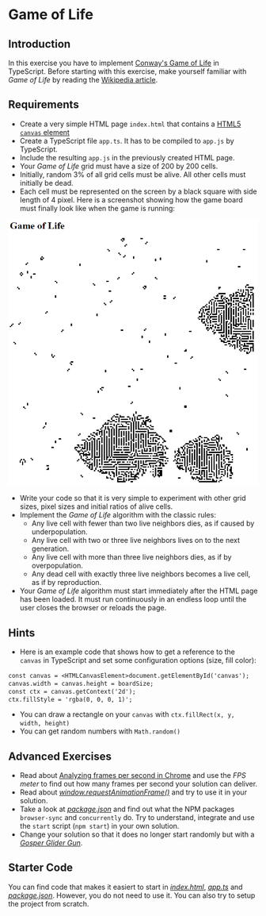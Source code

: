# Game of Life

## Introduction

In this exercise you have to implement [Conway's Game of Life](https://en.wikipedia.org/wiki/Conway%27s_Game_of_Life) in TypeScript. Before starting with this exercise, make yourself familiar with *Game of Life* by reading the [Wikipedia article](https://en.wikipedia.org/wiki/Conway%27s_Game_of_Life).

## Requirements

* Create a very simple HTML page `index.html` that contains a [HTML5 `canvas` element](https://developer.mozilla.org/en-US/docs/Web/API/Canvas_API#HTML)
* Create a TypeScript file `app.ts`. It has to be compiled to `app.js` by TypeScript.
* Include the resulting `app.js` in the previously created HTML page.
* Your *Game of Life* grid must have a size of 200 by 200 cells.
* Initially, random 3% of all grid cells must be alive. All other cells must initially be dead.
* Each cell must be represented on the screen by a black square with side length of 4 pixel. Here is a screenshot showing how the game board must finally look like when the game is running:

![Game of Life board](gol-board.png)

* Write your code so that it is very simple to experiment with other grid sizes, pixel sizes and initial ratios of alive cells.
* Implement the *Game of Life* algorithm with the classic rules:
  * Any live cell with fewer than two live neighbors dies, as if caused by underpopulation.
  * Any live cell with two or three live neighbors lives on to the next generation.
  * Any live cell with more than three live neighbors dies, as if by overpopulation.
  * Any dead cell with exactly three live neighbors becomes a live cell, as if by reproduction.
* Your *Game of Life* algorithm must start immediately after the HTML page has been loaded. It must run continuously in an endless loop until the user closes the browser or reloads the page.

## Hints

* Here is an example code that shows how to get a reference to the `canvas` in TypeScript and set some configuration options (size, fill color):

```
const canvas = <HTMLCanvasElement>document.getElementById('canvas');
canvas.width = canvas.height = boardSize;
const ctx = canvas.getContext('2d');
ctx.fillStyle = 'rgba(0, 0, 0, 1)';
```

* You can draw a rectangle on your `canvas` with `ctx.fillRect(x, y, width, height)`
* You can get random numbers with `Math.random()`

## Advanced Exercises

* Read about [Analyzing frames per second in Chrome](https://developers.google.com/web/tools/chrome-devtools/evaluate-performance/#analyze_frames_per_second) and use the *FPS meter* to find out how many frames per second your solution can deliver.
* Read about [*window.requestAnimationFrame()*](https://developer.mozilla.org/en-US/docs/Web/API/window/requestAnimationFrame) and try to use it in your solution.
* Take a look at [*package.json*](package.json) and find out what the NPM packages `browser-sync` and `concurrently` do. Try to understand, integrate and use the `start` script (`npm start`) in your own solution.
* Change your solution so that it does no longer start randomly but with a [*Gosper Glider Gun*](https://en.wikipedia.org/wiki/Gun_(cellular_automaton)).

## Starter Code

You can find code that makes it easiert to start in [*index.html*](index.html), [*app.ts*](app.ts) and [*package.json*](package.json). However, you do not need to use it. You can also try to setup the project from scratch.
